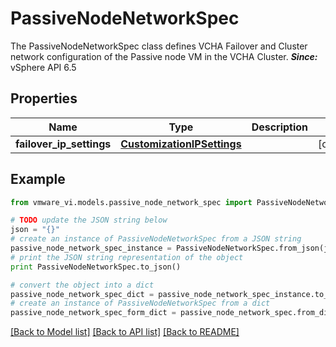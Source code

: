 # PassiveNodeNetworkSpec

The PassiveNodeNetworkSpec class defines VCHA Failover and Cluster network configuration of the Passive node VM in the VCHA Cluster.  ***Since:*** vSphere API 6.5 

## Properties
Name | Type | Description | Notes
------------ | ------------- | ------------- | -------------
**failover_ip_settings** | [**CustomizationIPSettings**](CustomizationIPSettings.md) |  | [optional] 

## Example

```python
from vmware_vi.models.passive_node_network_spec import PassiveNodeNetworkSpec

# TODO update the JSON string below
json = "{}"
# create an instance of PassiveNodeNetworkSpec from a JSON string
passive_node_network_spec_instance = PassiveNodeNetworkSpec.from_json(json)
# print the JSON string representation of the object
print PassiveNodeNetworkSpec.to_json()

# convert the object into a dict
passive_node_network_spec_dict = passive_node_network_spec_instance.to_dict()
# create an instance of PassiveNodeNetworkSpec from a dict
passive_node_network_spec_form_dict = passive_node_network_spec.from_dict(passive_node_network_spec_dict)
```
[[Back to Model list]](../README.md#documentation-for-models) [[Back to API list]](../README.md#documentation-for-api-endpoints) [[Back to README]](../README.md)


